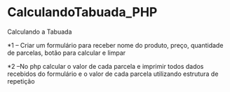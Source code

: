 # CalculandoTabuada_PHP
Calculando a Tabuada

*1 – Criar um formulário para receber nome do produto, preço, quantidade de parcelas, botão para calcular e limpar

*2 –No php calcular o valor de cada parcela e imprimir todos dados recebidos do formulário e o valor de cada parcela utilizando estrutura de repetição

